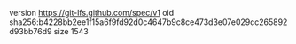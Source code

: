 version https://git-lfs.github.com/spec/v1
oid sha256:b4228bb2ee1f15a6f9fd92d0c4647b9c8ce473d3e07e029cc265892d93bb76d9
size 1543
